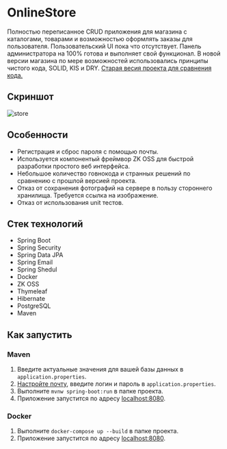 # OnlineStore
Полностью переписанное CRUD приложения для магазина с каталогами, товарами и возможностью оформлять заказы для пользователя. Пользовательский UI пока что отсутствует. Панель администратора на 100% готова и выполняет свой функционал. В новой версии магазина по мере возможностей использовались принципы чистого кода, SOLID, KIS и DRY. [Старая весия проекта для сравнения кода.](https://github.com/fuz3Tilt/OnlineStore/tree/old_store)
## Скриншот
![store](https://github.com/fuz3Tilt/OnlineStore/assets/113349741/65b254c7-058d-4c0c-9222-1d41855bfaac)
## Особенности
- Регистрация и сброс пароля с помощью почты.
- Используется компонентый фреймвор ZK OSS для быстрой разработки простого веб интерфейса.
- Небольшое количество говнокода и странных решений по сравнению с прошлой версией проекта.
- Отказ от сохранения фотографий на сервере в пользу стороннего хранилища. Требуется ссылка на изображение.
- Отказ от использования unit тестов.
## Стек технологий
- Spring Boot
- Spring Security
- Spring Data JPA
- Spring Email
- Spring Shedul
- Docker
- ZK OSS
- Thymeleaf
- Hibernate
- PostgreSQL
- Maven
## Как запустить
### Maven
  1. Введите актуальные значения для вашей базы данных в `application.properties`.
  2. [Настройте почту](https://yandex.ru/support/mail/mail-clients/others.html), введите логин и пароль в `application.properties`.
  3. Выполните `mvnw spring-boot:run` в папке проекта.
  4. Приложение запустится по адресу [localhost:8080](http://localhost:8080).
### Docker
  1. Выполните `docker-compose up --build` в папке проекта.
  2. Приложение запустится по адресу [localhost:8080](http://localhost:8080).
